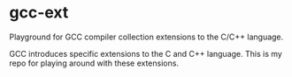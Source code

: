 # gcc-ext
Playground for GCC compiler collection extensions to the C/C++ language.

GCC introduces specific extensions to the C and C++ language. This is my repo for playing around with these extensions.
